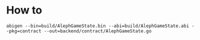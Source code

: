 # How to 


```shell
abigen --bin=build/AlephGameState.bin --abi=build/AlephGameState.abi --pkg=contract --out=backend/contract/AlephGameState.go
```